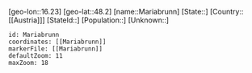 ﻿---
location: [48.2,16.23]
mapzoom: [7,12] 
mapmarker: city 
type: City
tags:
- geo/City


SpocWebEntityId: 32282
isDeleted: false
confidential: public

---
[geo-lon::16.23]
[geo-lat::48.2]
[name::Mariabrunn]
[State::]
[Country::[[Austria]]]
[StateId::]
[Population::]
[Unknown::]


```leaflet
id: Mariabrunn
coordinates: [[Mariabrunn]]
markerFile: [[Mariabrunn]]
defaultZoom: 11 
maxZoom: 18
```
